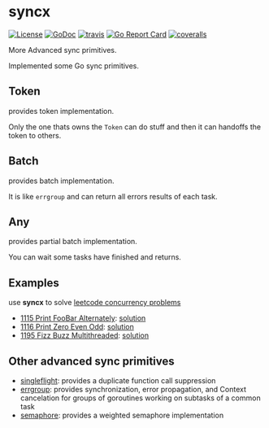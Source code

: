 # syncx

[![License](https://img.shields.io/:license-apache%202-blue.svg)](https://opensource.org/licenses/Apache-2.0) [![GoDoc](https://godoc.org/github.com/smallnest/syncx?status.png)](http://godoc.org/github.com/smallnest/syncx)  [![travis](https://travis-ci.org/smallnest/syncx.svg?branch=master)](https://travis-ci.org/smallnest/syncx) [![Go Report Card](https://goreportcard.com/badge/github.com/smallnest/syncx)](https://goreportcard.com/report/github.com/smallnest/syncx) [![coveralls](https://coveralls.io/repos/smallnest/syncx/badge.svg?branch=master&service=github)](https://coveralls.io/github/smallnest/syncx?branch=master) 


More Advanced sync primitives.

Implemented some Go sync primitives.


## Token

provides token implementation.

Only the one thats owns the `Token` can do stuff and then it can handoffs the token to others.


## Batch

provides batch implementation.

It is like `errgroup` and can return all errors results of each task.

## Any

provides partial batch implementation.

You can wait some tasks have finished and returns.

## Examples

use **syncx** to solve [leetcode concurrency problems](https://leetcode.com/problemset/concurrency/)

- [1115 Print FooBar Alternately](https://leetcode.com/problems/print-foobar-alternately): [solution](https://github.com/smallnest/leetcode/tree/master/1115_print_foobar_alternately)
- [1116 Print Zero Even Odd](https://leetcode.com/problems/print-zero-even-odd): [solution](https://github.com/smallnest/leetcode/tree/master/1116_print_zero_even_odd)
- [1195 Fizz Buzz Multithreaded](https://leetcode.com/problems/fizz-buzz-multithreaded): [solution](https://github.com/smallnest/leetcode/tree/master/1195_fizz_buzz_multithreaded)
## Other advanced sync primitives

- [singleflight](https://github.com/golang/sync/tree/master/singleflight): provides a duplicate function call suppression
- [errgroup](https://github.com/golang/sync/blob/master/errgroup/errgroup.go): provides synchronization, error propagation, and Context cancelation for groups of goroutines working on subtasks of a common task
- [semaphore](https://github.com/golang/sync/tree/master/semaphore): provides a weighted semaphore implementation
